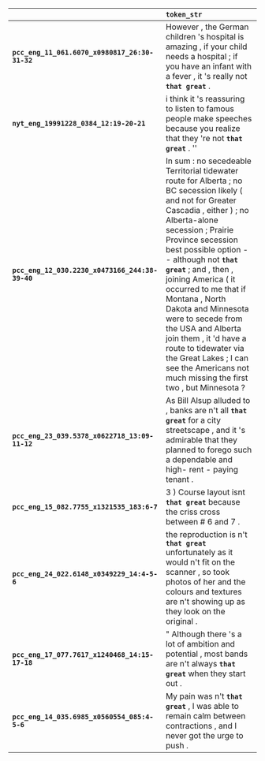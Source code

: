 |                                                 | `token_str`                                                                                                                                                                                                                                                                                                                                                                                                                                                                                                                          |
|:------------------------------------------------|:-------------------------------------------------------------------------------------------------------------------------------------------------------------------------------------------------------------------------------------------------------------------------------------------------------------------------------------------------------------------------------------------------------------------------------------------------------------------------------------------------------------------------------------|
| **`pcc_eng_11_061.6070_x0980817_26:30-31-32`**  | However , the German children 's hospital is amazing , if your child needs a hospital ; if you have an infant with a fever , it 's really not __`that great`__ .                                                                                                                                                                                                                                                                                                                                                                     |
| **`nyt_eng_19991228_0384_12:19-20-21`**         | i think it 's reassuring to listen to famous people make speeches because you realize that they 're not __`that great`__ . ''                                                                                                                                                                                                                                                                                                                                                                                                        |
| **`pcc_eng_12_030.2230_x0473166_244:38-39-40`** | In sum : no secedeable Territorial tidewater route for Alberta ; no BC secession likely ( and not for Greater Cascadia , either ) ; no Alberta-alone secession ; Prairie Province secession best possible option -- although not __`that great`__ ; and , then , joining America ( it occurred to me that if Montana , North Dakota and Minnesota were to secede from the USA and Alberta join them , it 'd have a route to tidewater via the Great Lakes ; I can see the Americans not much missing the first two , but Minnesota ? |
| **`pcc_eng_23_039.5378_x0622718_13:09-11-12`**  | As Bill Alsup alluded to , banks are n't all __`that great`__ for a city streetscape , and it 's admirable that they planned to forego such a dependable and high- rent - paying tenant .                                                                                                                                                                                                                                                                                                                                            |
| **`pcc_eng_15_082.7755_x1321535_183:6-7`**      | 3 ) Course layout isnt __`that great`__ because the criss cross between # 6 and 7 .                                                                                                                                                                                                                                                                                                                                                                                                                                                  |
| **`pcc_eng_24_022.6148_x0349229_14:4-5-6`**     | the reproduction is n't __`that great`__ unfortunately as it would n't fit on the scanner , so took photos of her and the colours and textures are n't showing up as they look on the original .                                                                                                                                                                                                                                                                                                                                     |
| **`pcc_eng_17_077.7617_x1240468_14:15-17-18`**  | " Although there 's a lot of ambition and potential , most bands are n't always __`that great`__ when they start out .                                                                                                                                                                                                                                                                                                                                                                                                               |
| **`pcc_eng_14_035.6985_x0560554_085:4-5-6`**    | My pain was n't __`that great`__ , I was able to remain calm between contractions , and I never got the urge to push .                                                                                                                                                                                                                                                                                                                                                                                                               |